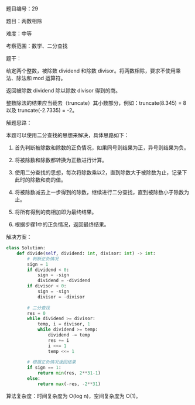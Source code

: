 题目编号：29

题目：两数相除

难度：中等

考察范围：数学、二分查找

题干：

给定两个整数，被除数 dividend 和除数 divisor。将两数相除，要求不使用乘法、除法和 mod 运算符。

返回被除数 dividend 除以除数 divisor 得到的商。

整数除法的结果应当截去（truncate）其小数部分，例如：truncate(8.345) = 8 以及 truncate(-2.7335) = -2。

解题思路：

本题可以使用二分查找的思想来解决，具体思路如下：

1. 首先判断被除数和除数的正负情况，如果同号则结果为正，异号则结果为负。

2. 将被除数和除数都转换为正数进行计算。

3. 使用二分查找的思想，每次将除数乘以2，直到除数大于被除数为止，记录下此时的除数和商的值。

4. 将被除数减去上一步得到的除数，继续进行二分查找，直到被除数小于除数为止。

5. 将所有得到的商相加即为最终结果。

6. 根据步骤1中的正负情况，返回最终结果。

解决方案：

```python
class Solution:
    def divide(self, dividend: int, divisor: int) -> int:
        # 判断正负情况
        sign = 1
        if dividend < 0:
            sign = -sign
            dividend = -dividend
        if divisor < 0:
            sign = -sign
            divisor = -divisor
        
        # 二分查找
        res = 0
        while dividend >= divisor:
            temp, i = divisor, 1
            while dividend >= temp:
                dividend -= temp
                res += i
                i <<= 1
                temp <<= 1
        
        # 根据正负情况返回结果
        if sign == 1:
            return min(res, 2**31-1)
        else:
            return max(-res, -2**31)
```

算法复杂度：时间复杂度为 O(log n)，空间复杂度为 O(1)。